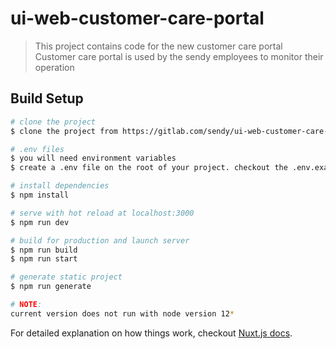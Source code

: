# ui-web-customer-care-portal

> This project contains code for the new customer care portal
> Customer care portal is used by the sendy employees to monitor their operation

## Build Setup

``` bash
# clone the project
$ clone the project from https://gitlab.com/sendy/ui-web-customer-care-portal.git

# .env files
$ you will need environment variables
$ create a .env file on the root of your project. checkout the .env.example file

# install dependencies
$ npm install

# serve with hot reload at localhost:3000
$ npm run dev

# build for production and launch server
$ npm run build
$ npm run start

# generate static project
$ npm run generate

# NOTE:
current version does not run with node version 12*
```



For detailed explanation on how things work, checkout [Nuxt.js docs](https://nuxtjs.org).
